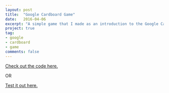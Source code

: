 ```yaml
---
layout: post
title:  "Google Cardboard Game"
date:   2016-04-06
excerpt: "A simple game that I made as an introduction to the Google Cardboard and budget VR."
project: true
tag:
- google
- cardboard
- game
comments: false
---
```


<a href="https://github.com/rjdean123/first-cardboard-app">
	Check out the code here.
</a>

OR

<a href="../cardboardgame/index.html">
	Test it out here.
</a>